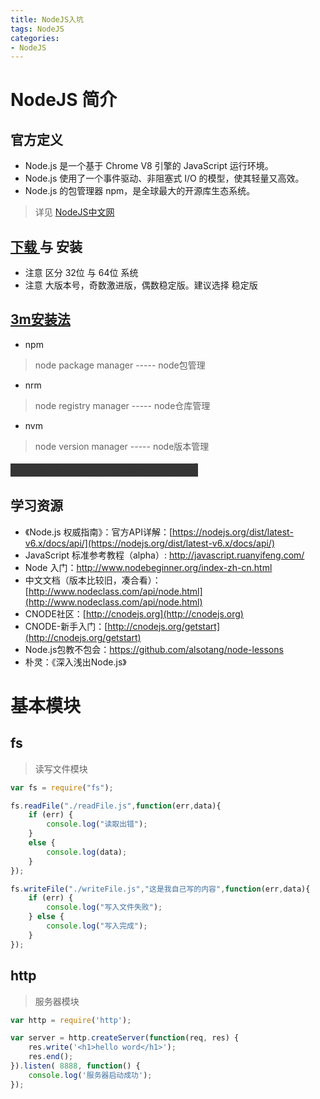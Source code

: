 ```yaml
---
title: NodeJS入坑
tags: NodeJS
categories: 
- NodeJS
---
```


# NodeJS 简介

## 官方定义
* Node.js 是一个基于 Chrome V8 引擎的 JavaScript 运行环境。 
* Node.js 使用了一个事件驱动、非阻塞式 I/O 的模型，使其轻量又高效。 
* Node.js 的包管理器 npm，是全球最大的开源库生态系统。
> 详见 [NodeJS中文网](http://nodejs.cn/)

## [下载 ](http://nodejs.cn/download/) 与 安装
* 注意 区分 32位 与 64位 系统
* 注意 大版本号，奇数激进版，偶数稳定版。建议选择 稳定版

## [3m安装法](http://cnodejs.org/topic/57f628098489e7ca69f4e839)
* npm 
> node package manager -----    node包管理
* nrm
> node registry manager -----   node仓库管理
* nvm 
> node version manager  -----   node版本管理

<p style="display:inline;font-size:18px;background-color:#353535;color:#353535">有兴趣自行百度吧，我懒得写了=。=|</p>

## 学习资源

+ 《Node.js 权威指南》：官方API详解：[https://nodejs.org/dist/latest-v6.x/docs/api/](https://nodejs.org/dist/latest-v6.x/docs/api/)
+ JavaScript 标准参考教程（alpha）: http://javascript.ruanyifeng.com/
+ Node 入门：http://www.nodebeginner.org/index-zh-cn.html
+ 中文文档（版本比较旧，凑合看）：[http://www.nodeclass.com/api/node.html](http://www.nodeclass.com/api/node.html)
+ CNODE社区：[http://cnodejs.org](http://cnodejs.org)
+ CNODE-新手入门：[http://cnodejs.org/getstart](http://cnodejs.org/getstart)
+ Node.js包教不包会：https://github.com/alsotang/node-lessons
+ 朴灵：《深入浅出Node.js》

# 基本模块

## fs
> 读写文件模块
~~~ js
var fs = require("fs");

fs.readFile("./readFile.js",function(err,data){
    if (err) {
        console.log("读取出错");
    }
    else {
        console.log(data);
    }
});

fs.writeFile("./writeFile.js","这是我自己写的内容",function(err,data){
    if (err) {
        console.log("写入文件失败");
    } else {
        console.log("写入完成");
    }
});
~~~

## http
> 服务器模块
~~~ js
var http = require('http');

var server = http.createServer(function(req, res) {
    res.write('<h1>hello word</h1>');
    res.end();
}).listen( 8888, function() {
    console.log('服务器启动成功');
});
~~~

## 